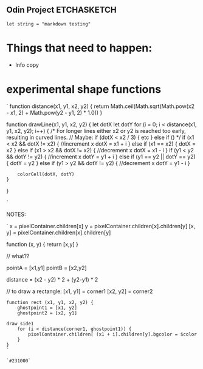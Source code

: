 ## Odin Project ETCHASKETCH

`
let string = "markdown testing"
`

# Things that need to happen: 

<!-- * resolution dial
	* limit to values between 50 and 100 -->
<!-- * rolling smiley dials -->
<!-- * color picker & icon
	* fix color of randomizer button toggle -->
<!-- * grid visibility
	* functionality
	* closed eye toggle -->
<!-- * device texture -->
<!-- * Logo / title -->
* Info copy
<!-- * Tooltip copy -->
  <!-- * eraser function advisory -->

# experimental shape functions
`
function distance(x1, y1, x2, y2) {
	return Math.ceil(Math.sqrt(Math.pow(x2 - x1, 2) +
		Math.pow(y2 - y1, 2) * 1.0))
}

function drawLine(x1, y1, x2, y2) {
	let dotX
	let dotY
	for (i = 0; i < distance(x1, y1, x2, y2); i++) {
		/*
		For longer lines either x2 or y2 is reached too early, resulting
		in curved lines. 
		// Maybe: 
			if (dotX < x2 / 3) { etc }
			else if ()
		*/
		if (x1 < x2 && dotX != x2) {
			//increment x
			dotX = x1 + i
		} else if (x1 == x2) {
			dotX = x2
		} else if (x1 > x2 && dotX != x2) {
			//decrement x
			dotX = x1 - i
		}
		if (y1 < y2 && dotY != y2) {
			//increment x
			dotY = y1 + i
		} else if (y1 == y2 || dotY == y2) {
			dotY = y2
		} else if (y1 > y2 && dotY != y2) {
			//decrement x
			dotY = y1 - i
		}

		colorCell(dotX, dotY)
	}
}

`

NOTES: 

`
x = pixelContainer.children[x]
y = pixelContainer.children[x].children[y]
[x, y] = pixelContainer.children[x].children[y]

function (x, y) {
	return [x,y]
}

// what??

pointA = [x1,y1]
pointB = [x2,y2]

distance = (x2 - y2) * 2 + (y2-y1) * 2

// to draw a rectangle: 
	[x1, y1] = corner1
	[x2, y2] = corner2

	function rect (x1, y1, x2, y2) {
		ghostpoint1 = [x1, y2]
		ghostpoint2 = [x2, y1]

	draw side1
		for (i < distance(corner1, ghostpoint1)) {
			pixelContainer.children[ (x1 + i].children[y].bgcolor = $color
		}
	} 
	`

	`#231000`